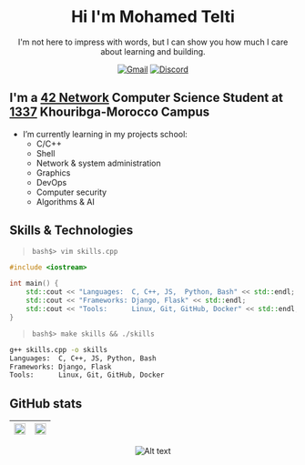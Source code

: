 <div align="center">

# Hi I'm Mohamed Telti
I'm not here to impress with words, but I can show you how much I care about learning and building.

[![Gmail](https://img.shields.io/badge/Gmail-D14836?logo=gmail&logoColor=white&style=for-the-badge)](mailto:mteltipr03@gmail.com)
[![Discord](https://img.shields.io/badge/Discord-5865F2?logo=discord&logoColor=white&style=for-the-badge)](https://discord.com/users/1085692837238165585)

</div>

## I'm a <a href="https://42.fr/le-reseau-mondial/" target="_blank">42 Network</a> Computer Science Student at <a href="https://1337.ma/en/" target="_blank">1337</a> Khouribga-Morocco Campus

- I’m currently learning in my projects school:
	- C/C++
	- Shell
	- Network & system administration
	- Graphics
  	- DevOps
  	- Computer security
  	- Algorithms & AI

## Skills & Technologies

> `bash$> vim skills.cpp`
```cpp
#include <iostream>

int main() {
    std::cout << "Languages:  C, C++, JS,  Python, Bash" << std::endl;
    std::cout << "Frameworks: Django, Flask" << std::endl;
    std::cout << "Tools:      Linux, Git, GitHub, Docker" << std::endl;
}
```

> `bash$> make skills && ./skills`
```bash
g++ skills.cpp -o skills
Languages:  C, C++, JS, Python, Bash
Frameworks: Django, Flask
Tools:      Linux, Git, GitHub, Docker
```

## GitHub stats
<div align="center">
    
| <img src="https://github-readme-stats.vercel.app/api?username=triangle-motelti&show_icons=true&count_private=true&hide_border=true&&theme=transparent" align="center" style="width: 100%" /> | <img src="https://github-readme-stats.vercel.app/api/top-langs/?username=triangle-motelti&layout=compact&hide_border=true&theme=transparent" align="center" style="width: 100%" /> |
|:-:|:-:|

<!--
<picture> <source media="(prefers-color-scheme: dark)" srcset="https://github-readme-activity-graph.vercel.app/graph?username=zelhajou&theme=github-dark"> <source media="(prefers-color-scheme: light)" srcset="https://github-readme-activity-graph.vercel.app/graph?username=zelhajou&theme=github-light"> <img src="https://github-readme-activity-graph.vercel.app/graph?username=zelhajou&theme=github-light" width="97%"> </picture>
-->

</div>


<div align="center">

![Alt text](https://media0.giphy.com/media/v1.Y2lkPTc5MGI3NjExYTBxbDFqZzhzeHJxZm9oMnBieDY3ejAyMGUzbDg0NHA2ZWpwaTc1MSZlcD12MV9pbnRlcm5hbF9naWZfYnlfaWQmY3Q9Zw/tptFQ8QAJYYvu/giphy.gif)

</div>
